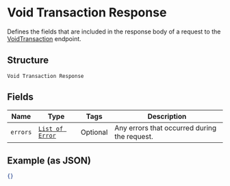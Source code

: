 
# Void Transaction Response

Defines the fields that are included in the response body of
a request to the [VoidTransaction](#endpoint-voidtransaction) endpoint.

## Structure

`Void Transaction Response`

## Fields

| Name | Type | Tags | Description |
|  --- | --- | --- | --- |
| `errors` | [`List of Error`](/doc/models/error.md) | Optional | Any errors that occurred during the request. |

## Example (as JSON)

```json
{}
```

